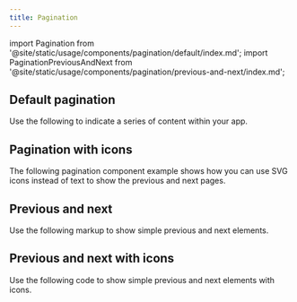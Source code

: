 ```yaml
---
title: Pagination
---
```


import Pagination from '@site/static/usage/components/pagination/default/index.md';
import PaginationPreviousAndNext from '@site/static/usage/components/pagination/previous-and-next/index.md';

## Default pagination

Use the following to indicate a series of content within your app.

<Pagination />

## Pagination with icons

The following pagination component example shows how you can use SVG icons instead of text to show the previous and next pages.

<Pagination />

## Previous and next

Use the following markup to show simple previous and next elements.

<PaginationPreviousAndNext />

## Previous and next with icons

Use the following code to show simple previous and next elements with icons.

<Pagination />
